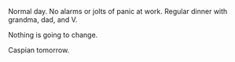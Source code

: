 Normal day. No alarms or jolts of panic at work. Regular dinner with grandma, dad, and V.

Nothing is going to change.

Caspian tomorrow.
